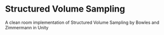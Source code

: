 # Structured Volume Sampling
A clean room implementation of Structured Volume Sampling by Bowles and Zimmermann in Unity
